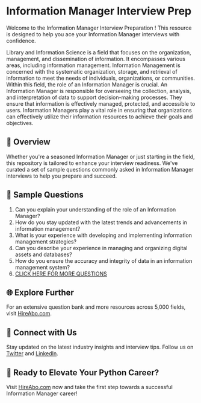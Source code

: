 # Information Manager Interview Prep

Welcome to the Information Manager Interview Preparation ! This resource is designed to help you ace your Information Manager interviews with confidence.

Library and Information Science is a field that focuses on the organization, management, and dissemination of information. It encompasses various areas, including information management. Information Management is concerned with the systematic organization, storage, and retrieval of information to meet the needs of individuals, organizations, or communities. Within this field, the role of an Information Manager is crucial. An Information Manager is responsible for overseeing the collection, analysis, and interpretation of data to support decision-making processes. They ensure that information is effectively managed, protected, and accessible to users. Information Managers play a vital role in ensuring that organizations can effectively utilize their information resources to achieve their goals and objectives.

## 🚀 Overview

Whether you're a seasoned Information Manager or just starting in the field, this repository is tailored to enhance your interview readiness. We've curated a set of sample questions commonly asked in Information Manager interviews to help you prepare and succeed.

## 📝 Sample Questions

1. Can you explain your understanding of the role of an Information Manager?
2. How do you stay updated with the latest trends and advancements in information management?
3. What is your experience with developing and implementing information management strategies?
4. Can you describe your experience in managing and organizing digital assets and databases?
5. How do you ensure the accuracy and integrity of data in an information management system?
6. [CLICK HERE FOR MORE QUESTIONS](https://hireabo.com/job/18_1_0/Information%20Manager)

## 🌐 Explore Further

For an extensive question bank and more resources across 5,000 fields, visit [HireAbo.com](https://www.hireabo.com).

## 📱 Connect with Us

Stay updated on the latest industry insights and interview tips. Follow us on [Twitter](https://twitter.com/hireabo) and [LinkedIn](https://www.linkedin.com/in/hire-abo-3609972a8/).

## 🚀 Ready to Elevate Your Python Career?

Visit [HireAbo.com](https://www.hireabo.com) now and take the first step towards a successful Information Manager career!
